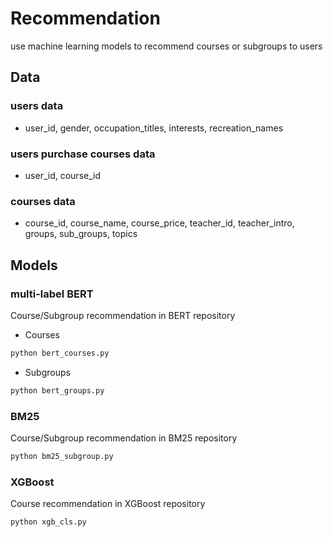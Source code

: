 # Recommendation
use machine learning models to recommend courses or subgroups to users

## Data
### users data
- user_id, gender, occupation_titles, interests, recreation_names
### users purchase courses data
- user_id, course_id
### courses data
- course_id, course_name, course_price, teacher_id, teacher_intro, groups, sub_groups, topics

## Models
### multi-label BERT
Course/Subgroup recommendation in BERT repository
- Courses
```python
python bert_courses.py
```
- Subgroups
```python
python bert_groups.py
```
### BM25
Course/Subgroup recommendation in BM25 repository
```python
python bm25_subgroup.py
```

### XGBoost
Course recommendation in XGBoost repository
```python
python xgb_cls.py
```

